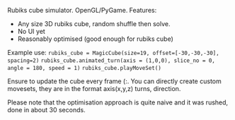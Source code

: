 Rubiks cube simulator. OpenGL/PyGame.
Features:
- Any size 3D rubiks cube, random shuffle then solve.
- No UI yet
- Reasonably optimised (good enough for rubiks cube)

Example use:
`rubiks_cube = MagicCube(size=19, offset=[-30,-30,-30], spacing=2)`
`rubiks_cube.animated_turn(axis = (1,0,0), slice_no = 0, angle = 180, speed = 1)`
`rubiks_cube.playMoveSet()`

Ensure to update the cube every frame (:.
You can directly create custom movesets, they are in the format axis(x,y,z) turns, direction.

Please note that the optimisation approach is quite naive and it was rushed, done in about 30 seconds.
